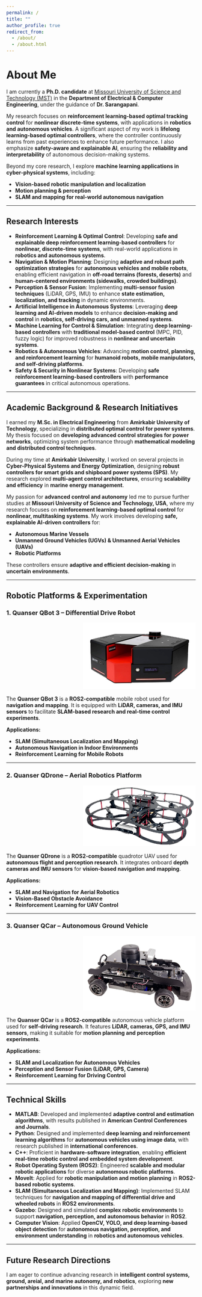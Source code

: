 ```yaml
---
permalink: /
title: ""
author_profile: true
redirect_from: 
  - /about/
  - /about.html
---
```


# About Me

I am currently a **Ph.D. candidate** at [Missouri University of Science and Technology (MST)](https://www.mst.edu/) in the **Department of Electrical & Computer Engineering**, under the guidance of **Dr. Sarangapani**.  

My research focuses on **reinforcement learning-based optimal tracking control** for **nonlinear discrete-time systems**, with applications in **robotics and autonomous vehicles**. A significant aspect of my work is **lifelong learning-based optimal controllers**, where the controller continuously learns from past experiences to enhance future performance. I also emphasize **safety-aware and explainable AI**, ensuring the **reliability and interpretability** of autonomous decision-making systems.  

Beyond my core research, I explore **machine learning applications in cyber-physical systems**, including:
- **Vision-based robotic manipulation and localization**
- **Motion planning & perception**
- **SLAM and mapping for real-world autonomous navigation**

---

## **Research Interests**

- **Reinforcement Learning & Optimal Control**: Developing **safe and explainable deep reinforcement learning-based controllers** for **nonlinear, discrete-time systems**, with real-world applications in **robotics and autonomous systems**.
- **Navigation & Motion Planning**: Designing **adaptive and robust path optimization strategies** for **autonomous vehicles and mobile robots**, enabling efficient navigation in **off-road terrains (forests, deserts)** and **human-centered environments (sidewalks, crowded buildings)**.
- **Perception & Sensor Fusion**: Implementing **multi-sensor fusion techniques** (LiDAR, GPS, IMU) to enhance **state estimation, localization, and tracking** in dynamic environments.
- **Artificial Intelligence in Autonomous Systems**: Leveraging **deep learning and AI-driven models** to enhance **decision-making and control** in **robotics, self-driving cars, and unmanned systems**.
- **Machine Learning for Control & Simulation**: Integrating **deep learning-based controllers** with **traditional model-based control** (MPC, PID, fuzzy logic) for improved robustness in **nonlinear and uncertain systems**.
- **Robotics & Autonomous Vehicles**: Advancing **motion control, planning, and reinforcement learning** for **humanoid robots, mobile manipulators, and self-driving platforms**.
- **Safety & Security in Nonlinear Systems**: Developing **safe reinforcement learning-based controllers** with **performance guarantees** in critical autonomous operations.

---

## **Academic Background & Research Initiatives**  

I earned my **M.Sc. in Electrical Engineering** from **Amirkabir University of Technology**, specializing in **distributed optimal control for power systems**. My thesis focused on **developing advanced control strategies for power networks**, optimizing system performance through **mathematical modeling and distributed control techniques**.

During my time at **Amirkabir University**, I worked on several projects in **Cyber-Physical Systems and Energy Optimization**, designing **robust controllers for smart grids and shipboard power systems (SPS)**. My research explored **multi-agent control architectures**, ensuring **scalability and efficiency** in **marine energy management**.

My passion for **advanced control and autonomy** led me to pursue further studies at **Missouri University of Science and Technology, USA**, where my research focuses on **reinforcement learning-based optimal control** for **nonlinear, multitasking systems**. My work involves developing **safe, explainable AI-driven controllers** for:
- **Autonomous Marine Vessels**
- **Unmanned Ground Vehicles (UGVs) & Unmanned Aerial Vehicles (UAVs)**
- **Robotic Platforms**

These controllers ensure **adaptive and efficient decision-making** in **uncertain environments**.

---

## **Robotic Platforms & Experimentation**

### **1. Quanser QBot 3 – Differential Drive Robot**
<p align="right">
  <img src="images/Qbot.jpg" alt="Quanser QBot 3" width="300px">
</p>

The **Quanser QBot 3** is a **ROS2-compatible** mobile robot used for **navigation and mapping**. It is equipped with **LiDAR, cameras, and IMU sensors** to facilitate **SLAM-based research and real-time control experiments**.

**Applications:**
- **SLAM (Simultaneous Localization and Mapping)**
- **Autonomous Navigation in Indoor Environments**
- **Reinforcement Learning for Mobile Robots**

---

### **2. Quanser QDrone – Aerial Robotics Platform**
<p align="right">
  <img src="images/uav.png" alt="Quanser QDrone" width="300px">
</p>

The **Quanser QDrone** is a **ROS2-compatible** quadrotor UAV used for **autonomous flight and perception research**. It integrates onboard **depth cameras and IMU sensors** for **vision-based navigation and mapping**.

**Applications:**
- **SLAM and Navigation for Aerial Robotics**
- **Vision-Based Obstacle Avoidance**
- **Reinforcement Learning for UAV Control**

---

### **3. Quanser QCar – Autonomous Ground Vehicle**
<p align="right">
  <img src="images/Qcar.jpg" alt="Quanser QCar" width="300px">
</p>

The **Quanser QCar** is a **ROS2-compatible** autonomous vehicle platform used for **self-driving research**. It features **LiDAR, cameras, GPS, and IMU sensors**, making it suitable for **motion planning and perception experiments**.

**Applications:**
- **SLAM and Localization for Autonomous Vehicles**
- **Perception and Sensor Fusion (LiDAR, GPS, Camera)**
- **Reinforcement Learning for Driving Control**

---

## **Technical Skills**

- **MATLAB**: Developed and implemented **adaptive control and estimation algorithms**, with results published in **American Control Conferences and Journals**.
- **Python**: Designed and implemented **deep learning and reinforcement learning algorithms** for **autonomous vehicles using image data**, with research published in **international conferences**.
- **C++**: Proficient in **hardware-software integration**, enabling **efficient real-time robotic control and embedded system development**.
- **Robot Operating System (ROS2)**: Engineered **scalable and modular robotic applications** for diverse **autonomous robotic platforms**.
- **MoveIt**: Applied for **robotic manipulation and motion planning** in **ROS2-based robotic systems**.
- **SLAM (Simultaneous Localization and Mapping)**: Implemented SLAM techniques for **navigation and mapping of differential drive and wheeled robots** in **ROS2 environments**.
- **Gazebo**: Designed and simulated **complex robotic environments** to support **navigation, perception, and autonomous behavior** in **ROS2**.
- **Computer Vision**: Applied **OpenCV, YOLO, and deep learning-based object detection** for **autonomous navigation, perception, and environment understanding** in **robotics and autonomous vehicles**.

---

## **Future Research Directions**
I am eager to continue advancing research in **intelligent control systems, ground, areial, and marine autonomy, and robotics**, exploring **new partnerships and innovations** in this dynamic field.
